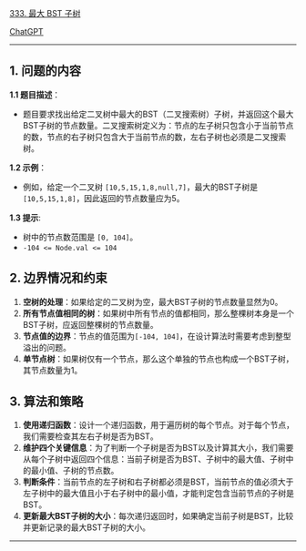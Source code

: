 [333. 最大 BST 子树](https://leetcode.cn/problems/largest-bst-subtree)

[ChatGPT](https://chat.openai.com/share/7673fa60-e267-409a-b5a5-40ecce99a839)

---

## 1. 问题的内容
**1.1 题目描述**：
- 题目要求找出给定二叉树中最大的BST（二叉搜索树）子树，并返回这个最大BST子树的节点数量。二叉搜索树定义为：节点的左子树只包含小于当前节点的数，节点的右子树只包含大于当前节点的数，左右子树也必须是二叉搜索树。

**1.2 示例**：
- 例如，给定一个二叉树 `[10,5,15,1,8,null,7]`，最大的BST子树是 `[10,5,15,1,8]`，因此返回的节点数量应为5。

**1.3 提示**:
- 树中的节点数范围是 `[0, 104]`。
- `-104 <= Node.val <= 104`

## 2. 边界情况和约束
1. **空树的处理**：如果给定的二叉树为空，最大BST子树的节点数量显然为0。
2. **所有节点值相同的树**：如果树中所有节点的值都相同，那么整棵树本身是一个BST子树，应返回整棵树的节点数量。
3. **节点值的边界**：节点的值范围为`[-104, 104]`，在设计算法时需要考虑到整型溢出的问题。
4. **单节点树**：如果树仅有一个节点，那么这个单独的节点也构成一个BST子树，其节点数量为1。

## 3. 算法和策略
1. **使用递归函数**：设计一个递归函数，用于遍历树的每个节点。对于每个节点，我们需要检查其左右子树是否为BST。
2. **维护四个关键信息**：为了判断一个子树是否为BST以及计算其大小，我们需要从每个子树中返回四个信息：当前子树是否为BST、子树中的最大值、子树中的最小值、子树的节点数。
3. **判断条件**：当前节点的左子树和右子树都必须是BST，当前节点的值必须大于左子树中的最大值且小于右子树中的最小值，才能判定包含当前节点的子树是BST。
4. **更新最大BST子树的大小**：每次递归返回时，如果确定当前子树是BST，比较并更新记录的最大BST子树的大小。

---